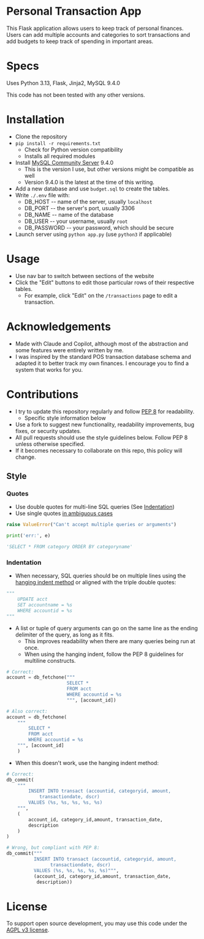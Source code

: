 # Personal Transaction App

This Flask application allows users to keep track of personal finances. 
Users can add multiple accounts and categories to sort transactions and add budgets to keep track of spending in important areas.

# Specs

Uses Python 3.13, Flask, Jinja2, MySQL 9.4.0

This code has not been tested with any other versions.

# Installation
- Clone the repository
- `pip install -r requirements.txt`
    - Check for Python version compatibility
    - Installs all required modules
- Install [MySQL Community Server](https://dev.mysql.com/downloads/mysql/) 9.4.0
    - This is the version I use, but other versions might be compatible as well
    - Version 9.4.0 is the latest at the time of this writing.
- Add a new database and use `budget.sql` to create the tables.
- Write `./.env` file with:
    - DB_HOST -- name of the server, usually `localhost`
    - DB_PORT -- the server's port, usually 3306
    - DB_NAME -- name of the database
    - DB_USER -- your username, usually `root`
    - DB_PASSWORD -- your password, which should be secure
- Launch server using `python app.py` (use `python3` if applicable)

# Usage
- Use nav bar to switch between sections of the website
- Click the "Edit" buttons to edit those particular rows of their respective tables.
    - For example, click "Edit" on the `/transactions` page to edit a transaction.

# Acknowledgements
- Made with Claude and Copilot, although most of the abstraction and some features were entirely written by me.
- I was inspired by the standard POS transaction database schema and adapted it to better track my own finances. I encourage you to find a system that works for you.

# Contributions
- I try to update this repository regularly and follow [PEP 8](https://peps.python.org/pep-0008/) for readability.
    - Specific style information below
- Use a fork to suggest new functionality, readability improvements, bug fixes, or security updates.
- All pull requests should use the style guidelines below. Follow PEP 8 unless otherwise specified.
- If it becomes necessary to collaborate on this repo, this policy will change.

## Style
### Quotes
- Use double quotes for multi-line SQL queries (See [Indentation](#indentation))
- Use single quotes [in ambiguous cases](https://peps.python.org/pep-0008/#string-quotes)

```python
raise ValueError("Can't accept multiple queries or arguments")
```
```python
print('err:', e)
```
```python 
'SELECT * FROM category ORDER BY categoryname'
```

### Indentation
- When necessary, SQL queries should be on multiple lines using the [hanging indent method](https://peps.python.org/pep-0008/#indentation) or aligned with the triple double quotes:

```python
"""
    UPDATE acct
    SET accountname = %s
    WHERE accountid = %s
"""
```
- A list or tuple of query arguments can go on the same line as the ending delimiter of the query, as long as it fits.
    - This improves readability when there are many queries being run at once.
    - When using the hanging indent, follow the PEP 8 guidelines for multiline constructs.
```python
# Correct:
account = db_fetchone("""
                      SELECT * 
                      FROM acct
                      WHERE accountid = %s
                      """, [account_id])
```
```python
# Also correct:
account = db_fetchone(
    """
        SELECT * 
        FROM acct
        WHERE accountid = %s
    """, [account_id]
    )
```

- When this doesn't work, use the hanging indent method:
```python
# Correct:
db_commit(
    """
        INSERT INTO transact (accountid, categoryid, amount, 
            transactiondate, dscr) 
        VALUES (%s, %s, %s, %s, %s)
    """, 
    (
        account_id, category_id,amount, transaction_date, 
        description 
    )
)
```
```python
# Wrong, but compliant with PEP 8:
db_commit("""
          INSERT INTO transact (accountid, categoryid, amount, 
                transactiondate, dscr) 
          VALUES (%s, %s, %s, %s, %s)""", 
          (account_id, category_id,amount, transaction_date, 
           description))
```


# License
To support open source development, you may use this code under the [AGPL v3 license](LICENSE).